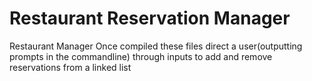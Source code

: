# Restaurant Reservation Manager
Restaurant Manager
Once compiled these files direct a user(outputting prompts in the commandline) through inputs to add and remove reservations from a linked list
